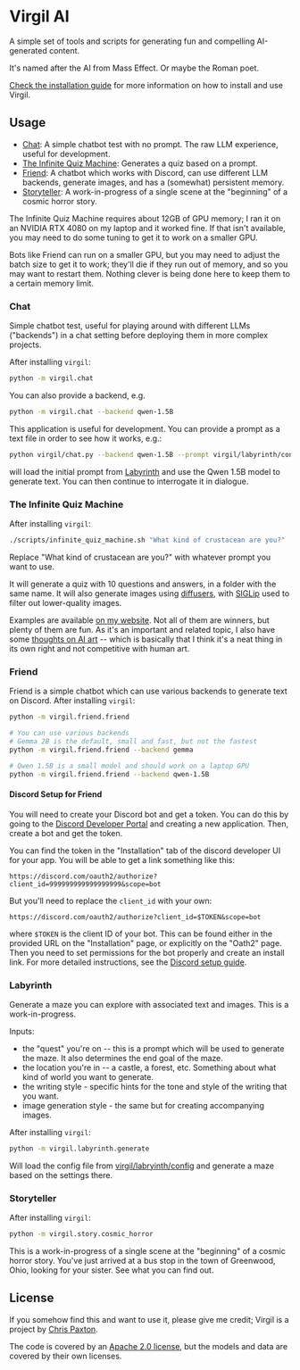 # Virgil AI

A simple set of tools and scripts for generating fun and compelling AI-generated content.

It's named after the AI from Mass Effect. Or maybe the Roman poet.

[Check the installation guide](docs/install.md) for more information on how to install and use Virgil.

## Usage

- [Chat](#chat): A simple chatbot test with no prompt. The raw LLM experience, useful for development.
- [The Infinite Quiz Machine](#the-infinite-quiz-machine): Generates a quiz based on a prompt.
- [Friend](#friend): A chatbot which works with Discord, can use different LLM backends, generate images, and has a (somewhat) persistent memory.
- [Storyteller](#storyteller): A work-in-progress of a single scene at the "beginning" of a cosmic horror story.

The Infinite Quiz Machine requires about 12GB of GPU memory; I ran it on an NVIDIA RTX 4080 on my laptop and it worked fine. If that isn't available, you may need to do some tuning to get it to work on a smaller GPU.

Bots like Friend can run on a smaller GPU, but you may need to adjust the batch size to get it to work; they'll die if they run out of memory, and so you may want to restart them. Nothing clever is being done here to keep them to a certain memory limit.

### Chat

Simple chatbot test, useful for playing around with different LLMs ("backends") in a chat setting before deploying them in more complex projects.

After installing `virgil`:

```bash
python -m virgil.chat
```

You can also provide a backend, e.g.

```bash
python -m virgil.chat --backend qwen-1.5B
```

This application is useful for development. You can provide a prompt as a text file in order to see how it works, e.g.:

```bash
python virgil/chat.py --backend qwen-1.5B --prompt virgil/labyrinth/config/prompt_castle.txt
```

will load the initial prompt from [Labyrinth](#labyrinth) and use the Qwen 1.5B model to generate text. You can then continue to interrogate it in dialogue.

### The Infinite Quiz Machine

After installing `virgil`:

```bash
./scripts/infinite_quiz_machine.sh "What kind of crustacean are you?"
```

Replace "What kind of crustacean are you?" with whatever prompt you want to use.

It will generate a quiz with 10 questions and answers, in a folder with the same name. It will also generate images using [diffusers](https://huggingface.co/docs/diffusers/en/index), with [SIGLip](https://huggingface.co/docs/transformers/en/model_doc/siglip) used to filter out lower-quality images.

Examples are available [on my website](https://cpaxton.github.io/quiz/). Not all of them are winners, but plenty of them are fun. As it's an important and related topic, I also have some [thoughts on AI art](https://itcanthink.substack.com/p/off-topic-what-role-for-ai-in-the) -- which is basically that I think it's a neat thing in its own right and not competitive with human art.

### Friend

Friend is a simple chatbot which can use various backends to generate text on Discord. After installing `virgil`:

```bash
python -m virgil.friend.friend

# You can use various backends
# Gemma 2B is the default, small and fast, but not the fastest
python -m virgil.friend.friend --backend gemma

# Qwen 1.5B is a small model and should work on a laptop GPU
python -m virgil.friend.friend --backend qwen-1.5B
```

#### Discord Setup for Friend

You will need to create your Discord bot and get a token. You can do this by going to the [Discord Developer Portal](https://discord.com/developers/applications) and creating a new application. Then, create a bot and get the token.

You can find the token in the "Installation" tab of the discord developer UI for your app. You will be able to get a link something like this:

```
https://discord.com/oauth2/authorize?client_id=999999999999999999&scope=bot
```

But you'll need to replace the `client_id` with your own:

```
https://discord.com/oauth2/authorize?client_id=$TOKEN&scope=bot
```

where `$TOKEN` is the client ID of your bot. This can be found either in the provided URL on the "Installation" page, or explicitly on the "Oath2" page. Then you need to set permissions for the bot properly and create an install link. For more detailed instructions, see the [Discord setup guide](docs/discord.md).


### Labyrinth

Generate a maze you can explore with associated text and images. This is a work-in-progress.

Inputs:
  - the "quest" you're on -- this is a prompt which will be used to generate the maze. It also determines the end goal of the maze.
  - the  location you're in -- a castle, a forest, etc. Something about what kind of world you want to generate.
  - the writing style - specific hints for the tone and style of the writing that you want.
  - image generation style - the same but for creating accompanying images.

After installing `virgil`:

```bash
python -m virgil.labyrinth.generate
```

Will load the config file from [virgil/labryinth/config](virgil/labyrinth/config/labyrinth.yaml) and generate a maze based on the settings there.


### Storyteller

After installing `virgil`:

```bash
python -m virgil.story.cosmic_horror
```

This is a work-in-progress of a single scene at the "beginning" of a cosmic horror story. You've just arrived at a bus stop in the town of Greenwood, Ohio, looking for your sister. See what you can find out.

## License

If you somehow find this and want to use it, please give me credit; Virgil is a project by [Chris Paxton](https://cpaxton.github.io/).

The code is covered by an [Apache 2.0 license](LICENSE), but the models and data are covered by their own licenses.
